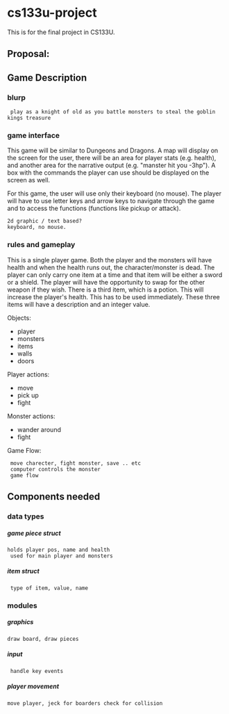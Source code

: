# cs133u-project
This is for the final project in CS133U.


## Proposal:

## Game Description

### blurp
     play as a knight of old as you battle monsters to steal the goblin kings treasure

### game interface

This game will be similar to Dungeons and Dragons. A map will display on the screen for the user, there will be an area for player stats (e.g. health), and another area for the narrative output (e.g. "manster hit you -3hp"). A box with the commands the player can use should be displayed on the screen as well.

For this game, the user will use only their keyboard (no mouse). The player will have to use letter keys and arrow keys to navigate through the game and to access the functions (functions like pickup or attack).

    2d graphic / text based?
    keyboard, no mouse.

### rules and gameplay

This is a single player game. Both the player and the monsters will have health and when the health runs out, the character/monster is dead. The player can only carry one item at a time and that item will be either a sword or a shield. The player will have the opportunity to swap for the other weapon if they wish. There is a third item, which is a potion. This will increase the player's health. This has to be used immediately. These three items will have a description and an integer value. 

Objects:
- player
- monsters
- items
- walls
- doors

Player actions:
- move
- pick up
- fight

Monster actions:
- wander around
- fight


Game Flow:

     move charecter, fight monster, save .. etc
     computer controls the monster
     game flow

## Components needed

### data types

##### game piece struct
 
    holds player pos, name and health
     used for main player and monsters

##### item struct

     type of item, value, name

### modules

##### graphics
 
    draw board, draw pieces
  
##### input

     handle key events


##### player movement 
    move player, jeck for boarders check for collision





